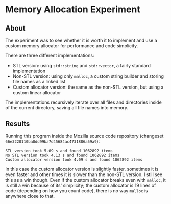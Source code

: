 # Memory Allocation Experiment

## About

The experiment was to see whether it is worth it to implement and use a custom memory allocator for performance and code simplicity.

There are three different implementations:

- STL version: using `std::string` and `std::vector`, a fairly standard implementation
- Non-STL version: using only `malloc`, a custom string builder and storing file names as a linked list
- Custom allocator version: the same as the non-STL version, but using a custom linear allocator

The implementations recursively iterate over all files and directories inside of the current directory, saving all file names into memory.

## Results

Running this program inside the Mozilla source code repository (changeset `66e3220110ba0dd99ba7d45684ac4731886a59a9`):

```
STL version took 5.09 s and found 1062892 items
No STL version took 4.13 s and found 1062892 items
Custom allocator version took 4.09 s and found 1062892 items
```

In this case the custom allocator version is slightly faster, sometimes it is even faster and other times it is slower than the non-STL version. I still see this as a win though. Even if the custom allocator breaks even with `malloc`, it is still a win because of its' simplicity; the custom allocator is 19 lines of code (depending on how you count code), there is no way `malloc` is anywhere close to that.
